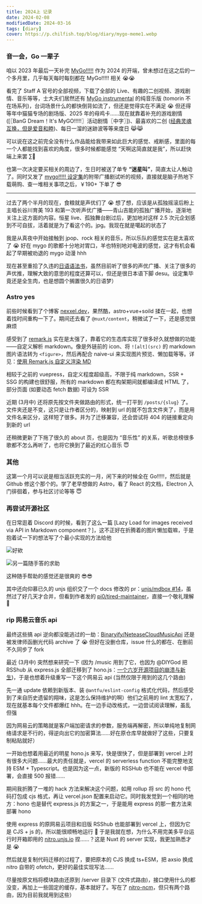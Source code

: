 ```yaml
---
title: 2024上 记录
date: 2024-02-08
modifiedDate: 2024-03-16
tags: [diary]
cover: https://p.chilfish.top/blog/diary/mygo-meme1.webp
---
```


### 音一会，Go 一辈子

咱以 2023 年最后一天补完 [MyGo!!!!!] 作为 2024 的开端，曾未想过在这之后的一个多月里，几乎每天每时每刻都在 MyGo!!!!! 相关 😭😭

看完了 Staff A 官号的全部视频，下载了全部的 Live、有趣的二创视频、游戏剧情、音乐等等，士大夫们居然还有 [MyGo instrumental] 的纯音乐版 (tomorin 不在场系列)，台词场景什么的都快倒背如流了，但还是觉得实在不满足 😭 但还得等年中猫猫专场的剧场版、2025 年的母鸡卡……现在就靠着补充的游戏剧情 ([〖BanG Dream！It's MyGO!!!!!〗活动剧情〖中字〗])、最喜欢的二创 ([经典灵魂互换，但是爱音和睦])、每日一溜的迷跡波等等来度日 😹😹

可以说在这之前完全没有什么作品能给我带来如此巨大的感觉、戒断感，里面的每一个人都能找到喜欢的角度，很多时候都能感觉 “天啊这简直就是我”，所以赶快端上来罢 ∑🍺

也第一次决定要买相关的周边了，生日时被送了单专 **“迷星叫”**，简直太让人触动了。同时又发了 [mygo!!!!! 设定集]的附带广播剧试听的视频，直接就是脑子热地下载萌购、查一堆相关事项之后，￥190+ 下单了 😎

---

过去了两个半月的现在，食粮就是声优们了 😭 想了想，应该是从孤独摇滚后粉上主唱长谷川育美 193 和第一次听声优广播——青山吉能的孤独广播开始，逐渐地关注上这方面的内容。恒星 live、孤独舞台剧过后，更加地对这样 2.5 次元企划感到不可自拔，活着就是为了看这个的。jpg。我现在就是噶起的状态了

我是从真夜中开始接触到 jpop、rock 相关的音乐，所以乐队的感觉实在是太喜欢了 😭 好在 mygo 的歌都十分地对胃口，羊也特别地对电波的感觉，这才有机会看起了早期被劝退的 mygo 动漫 hhh

现在甚至重拾了久违的[日语语法书]，虽然目前听了很多的声优广播、关注了很多的声优推，理解大致的意思的程度还算可以，但还是很日本语下脚 desu。设定集毕竟还是全生肉，也是想圆个搁置很久的日语梦）

[MyGo!!!!!]: https://bgm.tv/subject/428735
[MyGo instrumental]: https://bang-dream.com/mygo_inst
[〖BanG Dream! It's MyGO!!!!!〗活动剧情〖中字〗]: https://www.bilibili.com/video/BV1Hw411U7nK/
[经典灵魂互换，但是爱音和睦]: https://space.bilibili.com/7477105/channel/collectiondetail?sid=1948104
[mygo!!!!! 设定集]: https://gekkan-bushi.com/topics/mygofootprints/
[日语语法书]: https://res.wokanxing.info/jpgramma/index.html

### Astro yes

前些时候看到了个博客 [nexxel.dev]，果然酷，astro+vue+soild 揉在一起，也想着找时间重构一下了。期间还去看了 `@nuxt/content`，稍微试了一下，还是感觉很麻烦

感受到了 [remark.js] 实在是太强了，靠着它的生态库实现了很多好久就想做的功能——自定义解析 markdown。像是外链前的 icon、将 `![alt](src)` 的 markdown 图片语法转为 `<figure>`，然后再配合 naive-ui 来实现图片预览、懒加载等等。详见：[使用 Remark.js 自定义渲染 MD]

相较于之前的 vuepress，自定义程度超级高，不限于纯 markdown，SSR + SSG 的构建也很舒服，所有的 markdown 都在构架期间就都编译成 HTML 了，部分页面 (如要动态 fetch 数据) 可设为 SSR

近期 (3月中) 还将原先按文件夹做路由的形式，统一打平到 `/posts/{slug}` 了。文件夹还是不变，这只是让作者区分的，映射到 url 的就不包含文件夹了，而是用文件名来区分，这样短了很多。并为了迁移兼容，还会尝试将 404 的链接重定向到新的 url

还稍微更新了下拖了很久的 about 页，也是因为 “音乐性” 的关系，听歌总榜很多歌都不怎么再听了，也将它换到了最近的红心音乐 😇

[使用 Remark.js 自定义渲染 MD]: ../remarkjs-diy-md.md
[nexxel.dev]: https://github.com/nexxeln/nexxel.dev
[remark.js]: https://github.com/remarkjs/

### 其他

这第一个月可以说是相当活跃充实的一月，闲下来的时候全在 Go!!!!!，然后就是 Github 修这个那个的。学了老早想做的 Astro，看了 React 的文档，Electron 入门徘徊着，参与社区讨论等等 😇

### 再尝试开源社区

在日常逛着 Discord 的时候，看到了这么一篇 [Lazy Load for images received via API in Markdown component？]，这不正好在折腾着的图片懒加载嘛，于是抱着试一下的想法写了个最小实现的方法给他

![好欸](https://p.chilfish.top/blog/diary/discord-astro-0.webp)

![另一篇随手答的求助](https://p.chilfish.top/blog/diary/discord-astro-1.webp)

这种随手帮助的感觉还是很爽的 😎😎

其中还向仰慕已久的 unjs 组织交了一个 docs 修改的 pr：[unjs/mdbox #14]，虽然过了好几天才合并，但看到作者发的 [pi0/tired-maintainer]，直接一个敬礼理解 🤯

[Lazy Load for images received via API in Markdown component?]: https://discord.com/channels/830184174198718474/1202243013540323390
[unjs/mdbox #14]: https://github.com/unjs/mdbox/pull/14
[pi0/tired-maintainer]: https://github.com/pi0/tired-maintainer

### rip 网易云音乐 api

最终这些搞 api 逆向都没能逃过的一劫：[Binaryify/NeteaseCloudMusicApi] 还是被发律师函删光代码 archive 了 😭 但好在没删仓库，issue 什么的都在、在删前不久同步了 fork

最近 (3月中) 突然想来研究一下 (因为 /music 用到了它，也因为 @DIYGod 把 RSShub 从 express.js 全部迁移到了 hono.js：[一个六岁开源项目的崩溃与新生])，于是也想着升级重写一下这个网易云 api (当然仅限于用到的这几个路由)

先一通 update 依赖到新版本、装 `@antfu/eslint-config` 格式化代码，然后感受到了来自历史遗留的翔味，这是怎么保持维护的啊）他们之前用的 lint 太宽松了，现在就基本每个文件都爆红 hhh。在一边手动改格式，一边尝试阅读理解，虽乱但强

因为网易云的策略就是客户端加密请求的参数，服务端再解密，所以单纯地复制网络请求是不行的，得逆向出它的加密算法……好在原仓库早就做好了这些，只要复制粘贴就好）

一开始也想着用最近的明星 hono.js 来写，快是很快了，但是部署到 vercel 上时有很多大问题……最大的责任就是，vercel 的 serverless function 不能完整地支持 ESM + Typescript。也是因为这一点，新版的 RSSHub 也不能在 vercel 中部署，会直接 500 报错……

期间我折腾了一堆的 hack 方法来解决这个问题，如用 rollup 将 src 的 hono 代码打包成 cjs 格式，再让 vercel.json 配置来启动它。同时我发觉到一个相同的地方：hono 也是替代 express.js 的方案之一，于是能用 express 的那一套方法来部署 hono

使用 express 的原网易云项目和旧版 RSShub 也能部署到 vercel 上，但因为它是 CJS + js 的，所以能很顺畅地运行 😤 于是我就在想，为什么不用完美多平台运行时开箱即用的 [nitro.unjs.io] 捏……？这是 Nuxt 的 server 实现，我更加熟悉才是 😭

然后就是复制代码迁移的过程了，要把原本的 CJS 换成 ts+ESM，把 axsio 换成 nitro 自带的 ofetch，更好的最佳实现写法……

尽量按原文档将模块路由还原到 /server 目录下 (文件式路由)，接口使用什么的都没变，再加上一些固定的缓存，基本就好了。写在了 [nitro-ncm]，但只有两个路由，因为目前我就用到这些）

[Binaryify/NeteaseCloudMusicApi]: https://github.com/Binaryify/NeteaseCloudMusicApi
[一个六岁开源项目的崩溃与新生]: https://diygod.cc/6-year-of-rsshub
[nitro.unjs.io]: https://nitro.unjs.io/
[nitro-ncm]: https://github.com/Chilfish/nitro-ncm
